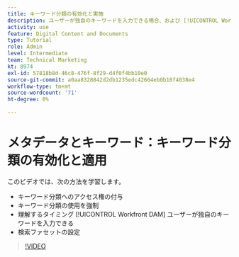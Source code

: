 ```yaml
---
title: キーワード分類の有効化と実施
description: ユーザーが独自のキーワードを入力できる場合、および [!UICONTROL Workfront DAM].
activity: use
feature: Digital Content and Documents
type: Tutorial
role: Admin
level: Intermediate
team: Technical Marketing
kt: 8974
exl-id: 57818b8d-46c8-476f-8f29-d4f0f4bb10e0
source-git-commit: a0aa8328842d2db1235edc42664eb0b18f4038e4
workflow-type: tm+mt
source-wordcount: '71'
ht-degree: 0%

---
```


# メタデータとキーワード：キーワード分類の有効化と適用

このビデオでは、次の方法を学習します。

* キーワード分類へのアクセス権の付与
* キーワード分類の使用を強制
* 理解するタイミング [!UICONTROL Workfront DAM] ユーザーが独自のキーワードを入力できる
* 検索ファセットの設定

>[!VIDEO](https://video.tv.adobe.com/v/335237/?quality=12)
